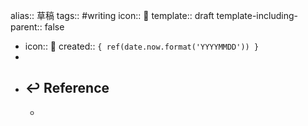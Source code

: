 alias:: 草稿
tags:: #writing 
icon:: 📝
template:: draft
template-including-parent:: false

  - icon:: 📝
    created:: ``{ ref(date.now.format('YYYYMMDD')) }``
  -
  - ## ↩ Reference
    -